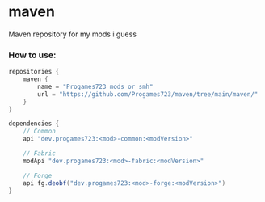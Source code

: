 # maven
Maven repository for my mods i guess

### How to use:
```gradle
repositories {
    maven {
        name = "Progames723 mods or smh"
        url = "https://github.com/Progames723/maven/tree/main/maven/"
    }
}

dependencies {
    // Common
    api "dev.progames723:<mod>-common:<modVersion>"

    // Fabric
    modApi "dev.progames723:<mod>-fabric:<modVersion>"

    // Forge
    api fg.deobf("dev.progames723:<mod>-forge:<modVersion>")
}
```
